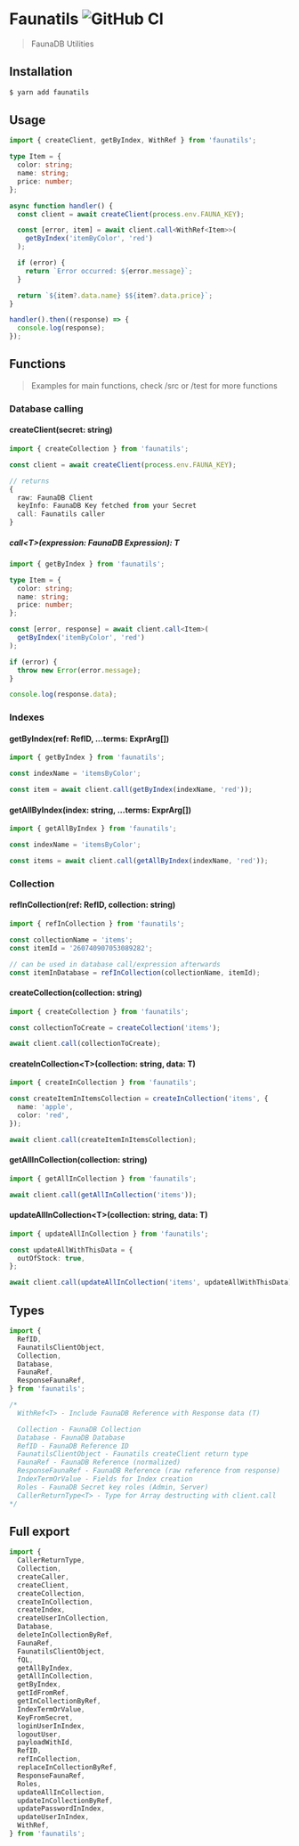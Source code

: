 # Faunatils ![GitHub CI](https://github.com/kocisov/faunatils/workflows/CI/badge.svg?branch=master)

> FaunaDB Utilities

## Installation

```bash
$ yarn add faunatils
```

## Usage

```ts
import { createClient, getByIndex, WithRef } from 'faunatils';

type Item = {
  color: string;
  name: string;
  price: number;
};

async function handler() {
  const client = await createClient(process.env.FAUNA_KEY);

  const [error, item] = await client.call<WithRef<Item>>(
    getByIndex('itemByColor', 'red')
  );

  if (error) {
    return `Error occurred: ${error.message}`;
  }

  return `${item?.data.name} $${item?.data.price}`;
}

handler().then((response) => {
  console.log(response);
});
```

## Functions

> Examples for main functions, check /src or /test for more functions

### Database calling

#### createClient(secret: string)

```ts
import { createCollection } from 'faunatils';

const client = await createClient(process.env.FAUNA_KEY);

// returns
{
  raw: FaunaDB Client
  keyInfo: FaunaDB Key fetched from your Secret
  call: Faunatils caller
}
```

##### call\<T>(expression: FaunaDB Expression): T

```ts
import { getByIndex } from 'faunatils';

type Item = {
  color: string;
  name: string;
  price: number;
};

const [error, response] = await client.call<Item>(
  getByIndex('itemByColor', 'red')
);

if (error) {
  throw new Error(error.message);
}

console.log(response.data);
```

### Indexes

#### getByIndex(ref: RefID, ...terms: ExprArg[])

```ts
import { getByIndex } from 'faunatils';

const indexName = 'itemsByColor';

const item = await client.call(getByIndex(indexName, 'red'));
```

#### getAllByIndex(index: string, ...terms: ExprArg[])

```ts
import { getAllByIndex } from 'faunatils';

const indexName = 'itemsByColor';

const items = await client.call(getAllByIndex(indexName, 'red'));
```

### Collection

#### refInCollection(ref: RefID, collection: string)

```ts
import { refInCollection } from 'faunatils';

const collectionName = 'items';
const itemId = '260740907053089282';

// can be used in database call/expression afterwards
const itemInDatabase = refInCollection(collectionName, itemId);
```

#### createCollection(collection: string)

```ts
import { createCollection } from 'faunatils';

const collectionToCreate = createCollection('items');

await client.call(collectionToCreate);
```

#### createInCollection\<T>(collection: string, data: T)

```ts
import { createInCollection } from 'faunatils';

const createItemInItemsCollection = createInCollection('items', {
  name: 'apple',
  color: 'red',
});

await client.call(createItemInItemsCollection);
```

#### getAllInCollection(collection: string)

```ts
import { getAllInCollection } from 'faunatils';

await client.call(getAllInCollection('items'));
```

#### updateAllInCollection\<T>(collection: string, data: T)

```ts
import { updateAllInCollection } from 'faunatils';

const updateAllWithThisData = {
  outOfStock: true,
};

await client.call(updateAllInCollection('items', updateAllWithThisData));
```

## Types

```ts
import {
  RefID,
  FaunatilsClientObject,
  Collection,
  Database,
  FaunaRef,
  ResponseFaunaRef,
} from 'faunatils';

/*
  WithRef<T> - Include FaunaDB Reference with Response data (T)

  Collection - FaunaDB Collection
  Database - FaunaDB Database
  RefID - FaunaDB Reference ID
  FaunatilsClientObject - Faunatils createClient return type
  FaunaRef - FaunaDB Reference (normalized)
  ResponseFaunaRef - FaunaDB Reference (raw reference from response)
  IndexTermOrValue - Fields for Index creation
  Roles - FaunaDB Secret key roles (Admin, Server)
  CallerReturnType<T> - Type for Array destructing with client.call
*/
```

## Full export

```ts
import {
  CallerReturnType,
  Collection,
  createCaller,
  createClient,
  createCollection,
  createInCollection,
  createIndex,
  createUserInCollection,
  Database,
  deleteInCollectionByRef,
  FaunaRef,
  FaunatilsClientObject,
  fQL,
  getAllByIndex,
  getAllInCollection,
  getByIndex,
  getIdFromRef,
  getInCollectionByRef,
  IndexTermOrValue,
  KeyFromSecret,
  loginUserInIndex,
  logoutUser,
  payloadWithId,
  RefID,
  refInCollection,
  replaceInCollectionByRef,
  ResponseFaunaRef,
  Roles,
  updateAllInCollection,
  updateInCollectionByRef,
  updatePasswordInIndex,
  updateUserInIndex,
  WithRef,
} from 'faunatils';
```
